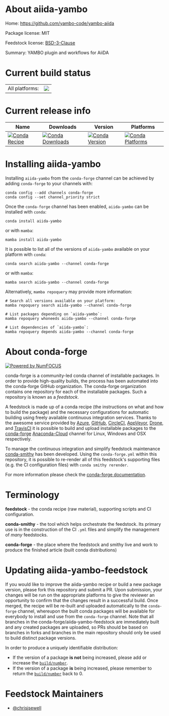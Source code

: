 About aiida-yambo
=================

Home: https://github.com/yambo-code/yambo-aiida

Package license: MIT

Feedstock license: [BSD-3-Clause](https://github.com/conda-forge/aiida-yambo-feedstock/blob/main/LICENSE.txt)

Summary: YAMBO plugin and workflows for AiiDA

Current build status
====================


<table><tr><td>All platforms:</td>
    <td>
      <a href="https://dev.azure.com/conda-forge/feedstock-builds/_build/latest?definitionId=16755&branchName=main">
        <img src="https://dev.azure.com/conda-forge/feedstock-builds/_apis/build/status/aiida-yambo-feedstock?branchName=main">
      </a>
    </td>
  </tr>
</table>

Current release info
====================

| Name | Downloads | Version | Platforms |
| --- | --- | --- | --- |
| [![Conda Recipe](https://img.shields.io/badge/recipe-aiida--yambo-green.svg)](https://anaconda.org/conda-forge/aiida-yambo) | [![Conda Downloads](https://img.shields.io/conda/dn/conda-forge/aiida-yambo.svg)](https://anaconda.org/conda-forge/aiida-yambo) | [![Conda Version](https://img.shields.io/conda/vn/conda-forge/aiida-yambo.svg)](https://anaconda.org/conda-forge/aiida-yambo) | [![Conda Platforms](https://img.shields.io/conda/pn/conda-forge/aiida-yambo.svg)](https://anaconda.org/conda-forge/aiida-yambo) |

Installing aiida-yambo
======================

Installing `aiida-yambo` from the `conda-forge` channel can be achieved by adding `conda-forge` to your channels with:

```
conda config --add channels conda-forge
conda config --set channel_priority strict
```

Once the `conda-forge` channel has been enabled, `aiida-yambo` can be installed with `conda`:

```
conda install aiida-yambo
```

or with `mamba`:

```
mamba install aiida-yambo
```

It is possible to list all of the versions of `aiida-yambo` available on your platform with `conda`:

```
conda search aiida-yambo --channel conda-forge
```

or with `mamba`:

```
mamba search aiida-yambo --channel conda-forge
```

Alternatively, `mamba repoquery` may provide more information:

```
# Search all versions available on your platform:
mamba repoquery search aiida-yambo --channel conda-forge

# List packages depending on `aiida-yambo`:
mamba repoquery whoneeds aiida-yambo --channel conda-forge

# List dependencies of `aiida-yambo`:
mamba repoquery depends aiida-yambo --channel conda-forge
```


About conda-forge
=================

[![Powered by
NumFOCUS](https://img.shields.io/badge/powered%20by-NumFOCUS-orange.svg?style=flat&colorA=E1523D&colorB=007D8A)](https://numfocus.org)

conda-forge is a community-led conda channel of installable packages.
In order to provide high-quality builds, the process has been automated into the
conda-forge GitHub organization. The conda-forge organization contains one repository
for each of the installable packages. Such a repository is known as a *feedstock*.

A feedstock is made up of a conda recipe (the instructions on what and how to build
the package) and the necessary configurations for automatic building using freely
available continuous integration services. Thanks to the awesome service provided by
[Azure](https://azure.microsoft.com/en-us/services/devops/), [GitHub](https://github.com/),
[CircleCI](https://circleci.com/), [AppVeyor](https://www.appveyor.com/),
[Drone](https://cloud.drone.io/welcome), and [TravisCI](https://travis-ci.com/)
it is possible to build and upload installable packages to the
[conda-forge](https://anaconda.org/conda-forge) [Anaconda-Cloud](https://anaconda.org/)
channel for Linux, Windows and OSX respectively.

To manage the continuous integration and simplify feedstock maintenance
[conda-smithy](https://github.com/conda-forge/conda-smithy) has been developed.
Using the ``conda-forge.yml`` within this repository, it is possible to re-render all of
this feedstock's supporting files (e.g. the CI configuration files) with ``conda smithy rerender``.

For more information please check the [conda-forge documentation](https://conda-forge.org/docs/).

Terminology
===========

**feedstock** - the conda recipe (raw material), supporting scripts and CI configuration.

**conda-smithy** - the tool which helps orchestrate the feedstock.
                   Its primary use is in the construction of the CI ``.yml`` files
                   and simplify the management of *many* feedstocks.

**conda-forge** - the place where the feedstock and smithy live and work to
                  produce the finished article (built conda distributions)


Updating aiida-yambo-feedstock
==============================

If you would like to improve the aiida-yambo recipe or build a new
package version, please fork this repository and submit a PR. Upon submission,
your changes will be run on the appropriate platforms to give the reviewer an
opportunity to confirm that the changes result in a successful build. Once
merged, the recipe will be re-built and uploaded automatically to the
`conda-forge` channel, whereupon the built conda packages will be available for
everybody to install and use from the `conda-forge` channel.
Note that all branches in the conda-forge/aiida-yambo-feedstock are
immediately built and any created packages are uploaded, so PRs should be based
on branches in forks and branches in the main repository should only be used to
build distinct package versions.

In order to produce a uniquely identifiable distribution:
 * If the version of a package **is not** being increased, please add or increase
   the [``build/number``](https://docs.conda.io/projects/conda-build/en/latest/resources/define-metadata.html#build-number-and-string).
 * If the version of a package **is** being increased, please remember to return
   the [``build/number``](https://docs.conda.io/projects/conda-build/en/latest/resources/define-metadata.html#build-number-and-string)
   back to 0.

Feedstock Maintainers
=====================

* [@chrisjsewell](https://github.com/chrisjsewell/)

